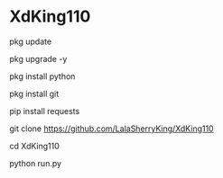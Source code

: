 # XdKing110



pkg update 

pkg upgrade -y

pkg install python

pkg install git

pip install requests

git clone https://github.com/LalaSherryKing/XdKing110


cd XdKing110

python run.py
